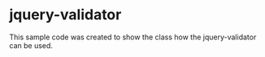 # jquery-validator

This sample code was created to show the class how the jquery-validator can be used.
